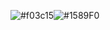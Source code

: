 ![#f03c15](https://via.placeholder.com/15/f03c15/f03c15.png)![#1589F0](https://via.placeholder.com/15/1589F0/1589F0.png)

<!--START_SECTION:waka-->
<!--END_SECTION:waka-->
